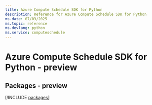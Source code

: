```yaml
---
title: Azure Compute Schedule SDK for Python
description: Reference for Azure Compute Schedule SDK for Python
ms.date: 07/03/2025
ms.topic: reference
ms.devlang: python
ms.service: computeschedule
---
```

# Azure Compute Schedule SDK for Python - preview
## Packages - preview
[!INCLUDE [packages](compute-schedule-index.md)]